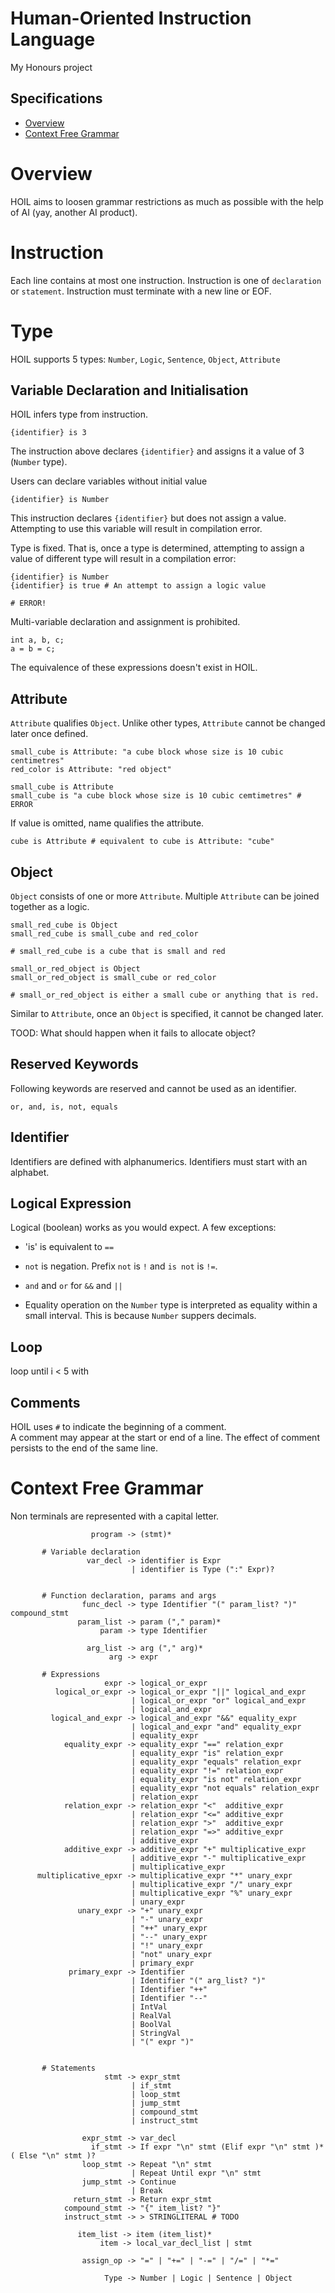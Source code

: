 # Human-Oriented Instruction Language
My Honours project



## Specifications
* [Overview](#overview)
* [Context Free Grammar](#context-free-grammar)


# Overview
HOIL aims to loosen grammar restrictions as much as possible with the help of AI (yay, another AI product).

# Instruction
Each line contains at most one instruction. Instruction is one of `declaration` or `statement`. Instruction must terminate with a new line or EOF.

# Type
HOIL supports 5 types:
`Number`, `Logic`, `Sentence`, `Object`, `Attribute`


## Variable Declaration and Initialisation
HOIL infers type from instruction. 
```
{identifier} is 3
```
The instruction above declares `{identifier}` and assigns it a value of 3 (`Number` type).

Users can declare variables without initial value
```
{identifier} is Number
```
This instruction declares `{identifier}` but does not assign a value. Attempting to use this variable will result in compilation error.

Type is fixed. That is, once a type is determined, attempting to assign a value of different type will result in a compilation error:
```
{identifier} is Number
{identifier} is true # An attempt to assign a logic value

# ERROR!

```
Multi-variable declaration and assignment is prohibited.
```
int a, b, c;
a = b = c;
```
The equivalence of these expressions doesn't exist in HOIL.

## Attribute
`Attribute` qualifies `Object`. Unlike other types, `Attribute` cannot be changed later once defined.

```
small_cube is Attribute: "a cube block whose size is 10 cubic centimetres"
red_color is Attribute: "red object"
```

```
small_cube is Attribute
small_cube is "a cube block whose size is 10 cubic cemtimetres" # ERROR
```

If value is omitted, name qualifies the attribute.
```
cube is Attribute # equivalent to cube is Attribute: "cube"
```

## Object
`Object` consists of one or more `Attribute`. Multiple `Attribute` can be joined together as a logic.

```
small_red_cube is Object
small_red_cube is small_cube and red_color

# small_red_cube is a cube that is small and red
```

```
small_or_red_object is Object
small_or_red_object is small_cube or red_color

# small_or_red_object is either a small cube or anything that is red.
```
Similar to `Attribute`, once an `Object` is specified, it cannot be changed later.

TOOD: What should happen when it fails to allocate object?


## Reserved Keywords
Following keywords are reserved and cannot be used as an identifier.
```
or, and, is, not, equals

```

## Identifier
Identifiers are defined with alphanumerics. Identifiers must start with an alphabet.

## Logical Expression
Logical (boolean) works as you would expect. A few exceptions:
* 'is' is equivalent to `==`
* `not` is negation. Prefix `not` is `!` and `is not` is `!=`. 
* `and` and `or` for `&&` and `||`

* Equality operation on the `Number` type is interpreted as equality within a small interval. This is because `Number` suppers decimals.

## Loop
loop until i < 5 with

 
## Comments
HOIL uses `#` to indicate the beginning of a comment.  
A comment may appear at the start or end of a line. The effect of comment persists to the end of the same line.


# Context Free Grammar
Non terminals are represented with a capital letter.
```
                  program -> (stmt)*

       # Variable declaration
                 var_decl -> identifier is Expr
                           | identifier is Type (":" Expr)?


       # Function declaration, params and args
                func_decl -> type Identifier "(" param_list? ")" compound_stmt
               param_list -> param ("," param)*
                    param -> type Identifier

                 arg_list -> arg ("," arg)*
                      arg -> expr

       # Expressions
                     expr -> logical_or_expr
          logical_or_expr -> logical_or_expr "||" logical_and_expr
                           | logical_or_expr "or" logical_and_expr
                           | logical_and_expr
         logical_and_expr -> logical_and_expr "&&" equality_expr
                           | logical_and_expr "and" equality_expr
                           | equality_expr
            equality_expr -> equality_expr "==" relation_expr
                           | equality_expr "is" relation_expr
                           | equality_expr "equals" relation_expr
                           | equality_expr "!=" relation_expr
                           | equality_expr "is not" relation_expr
                           | equality_expr "not equals" relation_expr
                           | relation_expr
            relation_expr -> relation_expr "<"  additive_expr
                           | relation_expr "<=" additive_expr
                           | relation_expr ">"  additive_expr
                           | relation_expr "=>" additive_expr
                           | additive_expr
            additive_expr -> additive_expr "+" multiplicative_expr
                           | additive_expr "-" multiplicative_expr
                           | multiplicative_expr
      multiplicative_epxr -> multiplicative_expr "*" unary_expr
                           | multiplicative_expr "/" unary_expr
                           | multiplicative_expr "%" unary_expr
                           | unary_expr
               unary_expr -> "+" unary_expr
                           | "-" unary_expr
                           | "++" unary_expr
                           | "--" unary_expr
                           | "!" unary_expr
                           | "not" unary_expr
                           | primary_expr
             primary_expr -> Identifier
                           | Identifier "(" arg_list? ")"
                           | Identifier "++"
                           | Identifier "--"
                           | IntVal
                           | RealVal
                           | BoolVal
                           | StringVal
                           | "(" expr ")"


       # Statements
                     stmt -> expr_stmt
                           | if_stmt
                           | loop_stmt
                           | jump_stmt
                           | compound_stmt
                           | instruct_stmt

                expr_stmt -> var_decl
                  if_stmt -> If expr "\n" stmt (Elif expr "\n" stmt )* ( Else "\n" stmt )?
                loop_stmt -> Repeat "\n" stmt
                           | Repeat Until expr "\n" stmt
                jump_stmt -> Continue
                           | Break
              return_stmt -> Return expr_stmt
            compound_stmt -> "{" item_list? "}"
            instruct_stmt -> > STRINGLITERAL # TODO

               item_list -> item (item_list)*
                    item -> local_var_decl_list | stmt

                assign_op -> "=" | "+=" | "-=" | "/=" | "*="

                     Type -> Number | Logic | Sentence | Object
```